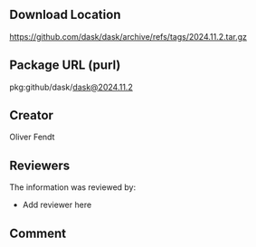 ## Download Location

https://github.com/dask/dask/archive/refs/tags/2024.11.2.tar.gz

## Package URL (purl)

pkg:github/dask/dask@2024.11.2

## Creator

Oliver Fendt

## Reviewers

The information was reviewed by:

* Add reviewer here

## Comment

